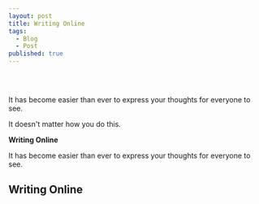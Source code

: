 ```yaml
---
layout: post
title: Writing Online
tags: 
  - Blog
  - Post
published: true
---
```





<p align="center"><img src="{{ site.baseurl }}/assets/images/path.jpeg" alt=""/></p>
<br>
<p><p>
It has become easier than ever to express your thoughts for everyone to see.</p>

<p>
It doesn't matter how you do this.

**Writing Online**

It has become easier than ever to express your thoughts for everyone to see.

## Writing Online
